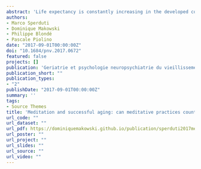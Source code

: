 ```yaml
---
abstract: 'Life expectancy is constantly increasing in the developed countries due to medical, hygiene and socio-economic advances. Unfortunately, a longer life not always corresponds to a healthier life. Indeed, aging is associated with growing risk factors for illness associated with societal conditions (isolation, maltreatment), and neurodegenerative diseases. Even normal aging is associated with a cognitive decline that can hinder independence and quality of life of elderly. Thus, one major societal challenge is to build policies that support people of all ages to maintain a maximum health and functional capacity throughout their lives. Meditation could be a promising intervention in contrasting the negative effects of aging. Indeed, it has been shown to enhance cognitive efficiency in several domains, such as attention and executive functions in young adults. Nevertheless, whether these effects extend to old participants is still a matter of debate. Few studies have directly investigated this issue, reporting encouraging results in a large panel of cognitive functions, such as: attention, executive functions and memory. However, a final conclusion about the causal role of meditation and the generalization of these results is made difficult due to several methodological limitations. We propose a roadmap for future studies to pass these limitations with the hope that the present work would contribute to the development of the young research field of meditation in gerontology.'
authors:
- Marco Sperduti
- Dominique Makowski
- Philippe Blondé
- Pascale Piolino
date: "2017-09-01T00:00:00Z"
doi: "10.1684/pnv.2017.0672"
featured: false
projects: []
publication: 'Geriatrie et psychologie neuropsychiatrie du vieillissement, 15(2), 205-213'
publication_short: ""
publication_types:
- "2"
publishDate: "2017-09-01T00:00:00Z"
summary: ''
tags:
- Source Themes
title: 'Meditation and successful aging: can meditative practices counteract age-related cognitive decline?'
url_code: ""
url_dataset: ""
url_pdf: https://dominiquemakowski.github.io/publication/sperduti2017meditation/sperduti2017meditation.pdf
url_poster: ""
url_project: ""
url_slides: ""
url_source: ""
url_video: ""
---
```

